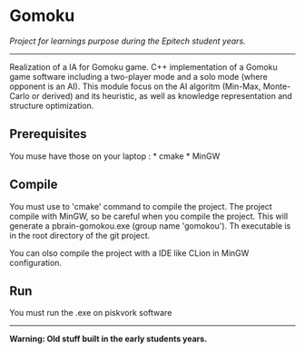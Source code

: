 # Gomoku

*Project for learnings purpose during the Epitech student years.*

_______

Realization of a IA for Gomoku game.
C++ implementation of a Gomoku game software including a two-player mode and a solo mode (where opponent is an AI).
This module focus on the AI algoritm (Min-Max, Monte-Carlo or derived) and its heuristic, as well as knowledge representation and structure optimization.

## Prerequisites

You muse have those on your laptop :
    * cmake
    * MinGW

## Compile

You must use to 'cmake' command to compile the project.
The project compile with MinGW, so be careful when you compile the project.
This will generate a pbrain-gomokou.exe (group name 'gomokou').
Th executable is in the root directory of the git project.

You can olso compile the project with a IDE like CLion in MinGW configuration.

## Run

You must run the .exe on piskvork software

_______

**Warning: Old stuff built in the early students years.**
